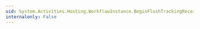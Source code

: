 ```yaml
---
uid: System.Activities.Hosting.WorkflowInstance.BeginFlushTrackingRecords(System.TimeSpan,System.AsyncCallback,System.Object)
internalonly: False
---
```

